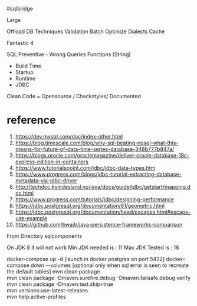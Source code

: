 #sqlbridge

Large

Offload DB Techniques
Validation
Batch
Optimize Dialects
Cache

Fantastic 4

SQL
Preventive - Wrong Queries
Functions (String)

- Build Time
- Startup
- Runtime
- JDBC

Clean Code
= Opensource / Checkstyles/ Documented

# reference
1. https://dev.mysql.com/doc/index-other.html
2. https://blog.timescale.com/blog/why-sql-beating-nosql-what-this-means-for-future-of-data-time-series-database-348b777b847a/
3. https://blogs.oracle.com/oraclemagazine/deliver-oracle-database-18c-express-edition-in-containers
4. https://www.tutorialspoint.com/jdbc/jdbc-data-types.htm
5. https://www.progress.com/blogs/jdbc-tutorial-extracting-database-metadata-via-jdbc-driver
6. http://techdoc.kvindesland.no/java/docs/guide/jdbc/getstart/mapping.doc.html
7. https://www.progress.com/tutorials/jdbc/designing-performance
8. https://jdbc.postgresql.org/documentation/81/geometric.html
9. https://jdbc.postgresql.org/documentation/head/escapes.html#escape-use-example
10. https://github.com/bwajtr/java-persistence-frameworks-comparison
    
From Directory sqlcomponents

On JDK 8 it will not work
Min JDK needed is : 11
Max JDK Tested is : 18 

docker-compose up -d [launch in docker postgres on port  5432]
docker-compose down --volumes  [optional only when sql error is seen to recreate the default tables]
mvn clean package  
mvn clean package -Dmaven.surefire.debug  -Dmaven.failsafe.debug verify  
mvn clean package -Dmaven.test.skip=true  
mvn versions:use-latest-releases  
mvn help:active-profiles